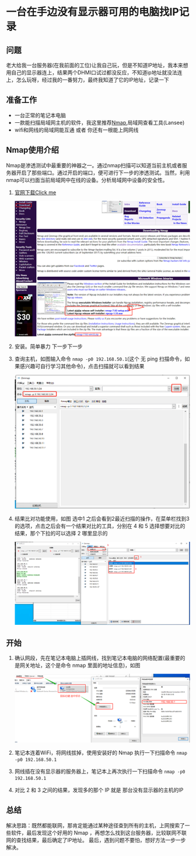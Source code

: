 # 一台在手边没有显示器可用的电脑找IP记录

## 问题

老大给我一台服务器(在我前面的工位)让我自己玩，但是不知道IP地址，我本来想用自己的显示器连上，结果两个DHMI口试过都没反应，不知道ip地址就没法连上，怎么玩呀，经过我的一番努力，最终我知道了它的IP地址，记录一下

## 准备工作

* 一台正常的笔记本电脑
* 一款能扫描局域网主机的软件，我这里推荐[Nmap](https://nmap.org/),局域网查看工具(Lansee)
* wifi和网线的局域网能互通 或者 你还有一根能上网网线

## Nmap使用介绍

Nmap是渗透测试中最重要的神器之一。通过nmap扫描可以知道当前主机或者服务器开启了那些端口。通过开启的端口，便可进行下一步的渗透测试。当然，利用nmap可以扫面当前局域网中在线的设备。分析局域网中设备的安全性。

1. [官网下载Click me](https://nmap.org/download.html)

    ![download](./resources/findIp/nmap.png)

2. 安装。简单暴力 下一步下一步

3. 查询主机，如图输入命令 `nmap -p0 192.168.50.1`(这个 无 ping 扫描命令，如果感兴趣可自行学习其他命令)，点击扫描就可以看到结果

    ![nmap_use](./resources/findIp/nmap_use.png)

4. 结果比对功能使用，如图 选中1 之后会看到2最近扫描的操作，在菜单栏找到3的选项，点击之后会有一个结果对比的工具，分别在 4 和 5 选择想要对比的结果，那个下拉的可以选择 2 哪里显示的

    ![nmap_use_compare](./resources/findIp/nmap_use_compare.png)

## 开始

1. 确认网段，先在笔记本电脑上插网线，找到笔记本电脑的网络配置(最重要的是网关地址，这个是命令 nmap 里面的地址信息)，如图

    ![netowrk](./resources/findIp/network.png)

2. 笔记本连着WiFi，将网线拔掉，使用安装好的 Nmap 执行一下扫描命令 `nmap -p0 192.168.50.1`

3. 网线插在没有显示器的服务器上，笔记本上再次执行一下扫描命令 `nmap -p0 192.168.50.1`

4. 对比 2 和 3 之间的结果，发现多的那个 IP 就是 那台没有显示器的主机的IP

## 总结

  解决思路：既然都能联网，那肯定能通过某种途径查到所有的主机，上网搜索了一些软件，最后发现这个好用的 Nmap ，再想怎么找到这台服务器，比较联网不联网的查找结果，最后确定了IP地址。
  最后，遇到问题不要怕，想好方法一步一步解决。

